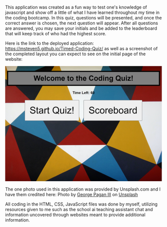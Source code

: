 This application was created as a fun way to test one's knowledge of javascript and show off a little of what I have learned throughout my time in the coding bootcamp. In this quiz, questions will be presented, and once the correct answer is chosen, the next question will appear. After all questions are answered, you may save your initials and be added to the leaderboard that will keep track of who had the highest score.

Here is the link to the deployed application: https://msteven5.github.io/Timed-Coding-Quiz/ as well as a screenshot of the completed layout you can expect to see on the initial page of the website: 

![Alt text](_C__Users_MSted_bootcamp_Timed-Coding-Quiz_index.html.png)


The one photo used in this application was provided by Unsplash.com and I have them credited here:
Photo by <a href="https://unsplash.com/@gpthree?utm_content=creditCopyText&utm_medium=referral&utm_source=unsplash">George Pagan III</a> on <a href="https://unsplash.com/photos/multicolored-wallpaper-WwCTFNpZx8g?utm_content=creditCopyText&utm_medium=referral&utm_source=unsplash">Unsplash</a>

All coding in the HTML, CSS, JavaScript files was done by myself, utilizing resources given to me such as the school ai teaching assistant chat and information uncovered through websites meant to provide additional information.